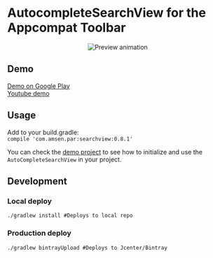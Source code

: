 # AutocompleteSearchView for the Appcompat Toolbar

<p align="center">
  <img src="https://github.com/paramsen/autocomplete-toolbar-search-view/blob/master/preview.gif" alt="Preview animation"/>
</p>

## Demo

[Demo on Google Play][1]  
[Youtube demo][2]

## Usage
Add to your build.gradle:  
`compile 'com.amsen.par:searchview:0.8.1'`

You can check the [demo project][3] to see how to initialize and use the `AutoCompleteSearchView` in your project. 

## Development
### Local deploy

    ./gradlew install #Deploys to local repo

### Production deploy
    ./gradlew bintrayUpload #Deploys to Jcenter/Bintray
    
[1]: https://play.google.com/apps/publish/?dev_acc=11325361361881484375#AppDashboardPlace:p=com.amsen.par.searchview.demo
[2]: https://youtu.be/5Y-M5EuBEpM
[3]: https://github.com/paramsen/autocomplete-toolbar-search-view/blob/master/demo/src/main/java/com/amsen/par/searchview/demo/simple/MainActivity.java
